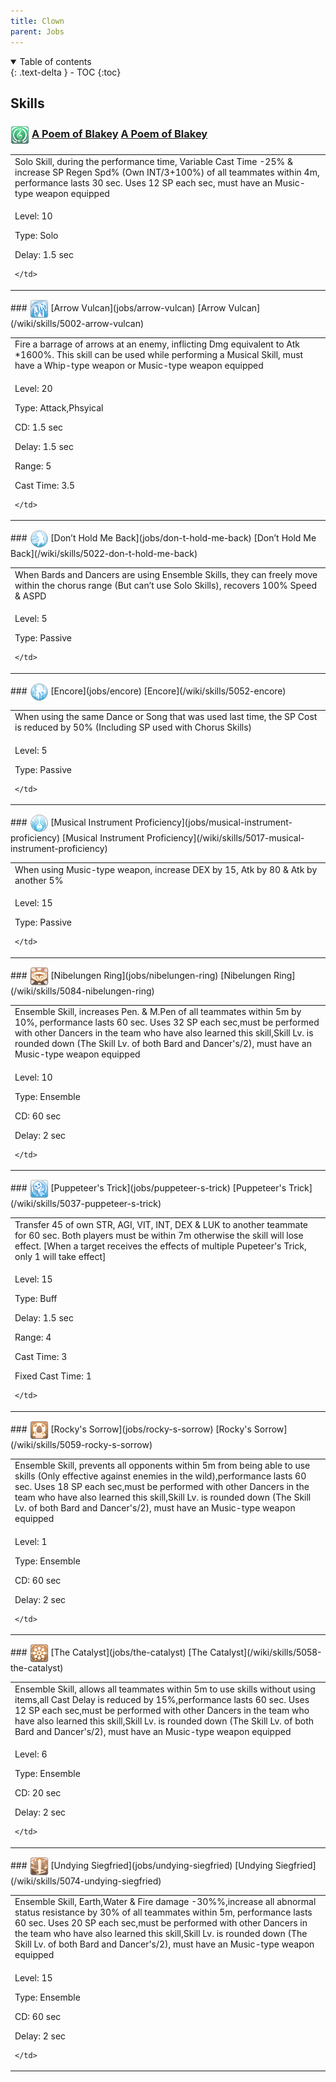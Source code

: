 ```yaml
---
title: Clown 
parent: Jobs
---
```


<details open markdown="block">
<summary>
  Table of contents
</summary>
{: .text-delta }
- TOC
{:toc}
</details>

## Skills

### <img src="/assets/images/skills/skill_1427001.png" width="30" height="30" style="vertical-align: middle"> [A Poem of Blakey](jobs/a-poem-of-blakey) [A Poem of Blakey](/wiki/skills/5047-a-poem-of-blakey)
<table>
<tbody>
  <tr>
    <td>Solo Skill, during the performance time, Variable Cast Time -25% & increase SP Regen Spd% (Own INT/3+100%) of all teammates within 4m, performance lasts 30 sec. Uses 12 SP each sec, must have an Music-type weapon equipped</td>
  </tr>
  <tr>
    <td>
              <p class="label label-yellow fs-1">Level: 10</p>
              <p class="label label-yellow fs-1">Type: Solo</p>
              <p class="label label-yellow fs-1">Delay: 1.5 sec</p>
      
    </td>
  </tr>
</tbody>
</table>
### <img src="/assets/images/skills/skill_1373001.png" width="30" height="30" style="vertical-align: middle"> [Arrow Vulcan](jobs/arrow-vulcan) [Arrow Vulcan](/wiki/skills/5002-arrow-vulcan)
<table>
<tbody>
  <tr>
    <td>Fire a barrage of arrows at an enemy, inflicting Dmg equivalent to Atk *1600%. This skill can be used while performing a Musical Skill, must have a Whip-type weapon or Music-type weapon equipped</td>
  </tr>
  <tr>
    <td>
              <p class="label label-yellow fs-1">Level: 20</p>
              <p class="label label-yellow fs-1">Type: Attack,Phsyical</p>
              <p class="label label-yellow fs-1">CD: 1.5 sec</p>
              <p class="label label-yellow fs-1">Delay: 1.5 sec</p>
              <p class="label label-yellow fs-1">Range: 5</p>
              <p class="label label-yellow fs-1">Cast Time: 3.5</p>
      
    </td>
  </tr>
</tbody>
</table>
### <img src="/assets/images/skills/skill_1375001.png" width="30" height="30" style="vertical-align: middle"> [Don’t Hold Me Back](jobs/don-t-hold-me-back) [Don’t Hold Me Back](/wiki/skills/5022-don-t-hold-me-back)
<table>
<tbody>
  <tr>
    <td>When Bards and Dancers are using Ensemble Skills, they can freely move within the chorus range (But can’t use Solo Skills), recovers 100% Speed & ASPD</td>
  </tr>
  <tr>
    <td>
              <p class="label label-yellow fs-1">Level: 5</p>
              <p class="label label-yellow fs-1">Type: Passive</p>
      
    </td>
  </tr>
</tbody>
</table>
### <img src="/assets/images/skills/skill_1377001.png" width="30" height="30" style="vertical-align: middle"> [Encore](jobs/encore) [Encore](/wiki/skills/5052-encore)
<table>
<tbody>
  <tr>
    <td>When using the same Dance or Song that was used last time, the SP Cost is reduced by 50% (Including SP used with Chorus Skills)</td>
  </tr>
  <tr>
    <td>
              <p class="label label-yellow fs-1">Level: 5</p>
              <p class="label label-yellow fs-1">Type: Passive</p>
      
    </td>
  </tr>
</tbody>
</table>
### <img src="/assets/images/skills/skill_1424001.png" width="30" height="30" style="vertical-align: middle"> [Musical Instrument Proficiency](jobs/musical-instrument-proficiency) [Musical Instrument Proficiency](/wiki/skills/5017-musical-instrument-proficiency)
<table>
<tbody>
  <tr>
    <td>When using Music-type weapon, increase DEX by 15, Atk by 80 & Atk by another 5%</td>
  </tr>
  <tr>
    <td>
              <p class="label label-yellow fs-1">Level: 15</p>
              <p class="label label-yellow fs-1">Type: Passive</p>
      
    </td>
  </tr>
</tbody>
</table>
### <img src="/assets/images/skills/skill_1382001.png" width="30" height="30" style="vertical-align: middle"> [Nibelungen Ring](jobs/nibelungen-ring) [Nibelungen Ring](/wiki/skills/5084-nibelungen-ring)
<table>
<tbody>
  <tr>
    <td>Ensemble Skill, increases Pen. & M.Pen of all teammates within 5m by 10%, performance lasts 60 sec. Uses 32 SP each sec,must be performed with other Dancers in the team who have also learned this skill,Skill Lv. is rounded down (The Skill Lv. of both Bard and Dancer's/2), must have an Music-type weapon equipped</td>
  </tr>
  <tr>
    <td>
              <p class="label label-yellow fs-1">Level: 10</p>
              <p class="label label-yellow fs-1">Type: Ensemble</p>
              <p class="label label-yellow fs-1">CD: 60 sec</p>
              <p class="label label-yellow fs-1">Delay: 2 sec</p>
      
    </td>
  </tr>
</tbody>
</table>
### <img src="/assets/images/skills/skill_1376001.png" width="30" height="30" style="vertical-align: middle"> [Puppeteer's Trick](jobs/puppeteer-s-trick) [Puppeteer's Trick](/wiki/skills/5037-puppeteer-s-trick)
<table>
<tbody>
  <tr>
    <td>Transfer 45 of own STR, AGI, VIT, INT, DEX & LUK to another teammate for 60 sec. Both players must be within 7m otherwise the skill will lose effect. [When a target receives the effects of multiple Pupeteer's Trick, only 1 will take effect]</td>
  </tr>
  <tr>
    <td>
              <p class="label label-yellow fs-1">Level: 15</p>
              <p class="label label-yellow fs-1">Type: Buff</p>
              <p class="label label-yellow fs-1">Delay: 1.5 sec</p>
              <p class="label label-yellow fs-1">Range: 4</p>
              <p class="label label-yellow fs-1">Cast Time: 3</p>
              <p class="label label-yellow fs-1">Fixed Cast Time: 1</p>
      
    </td>
  </tr>
</tbody>
</table>
### <img src="/assets/images/skills/skill_1380001.png" width="30" height="30" style="vertical-align: middle"> [Rocky's Sorrow](jobs/rocky-s-sorrow) [Rocky's Sorrow](/wiki/skills/5059-rocky-s-sorrow)
<table>
<tbody>
  <tr>
    <td>Ensemble Skill, prevents all opponents within 5m from being able to use skills (Only effective against enemies in the wild),performance lasts 60 sec. Uses 18 SP each sec,must be performed with other Dancers in the team who have also learned this skill,Skill Lv. is rounded down (The Skill Lv. of both Bard and Dancer's/2), must have an Music-type weapon equipped</td>
  </tr>
  <tr>
    <td>
              <p class="label label-yellow fs-1">Level: 1</p>
              <p class="label label-yellow fs-1">Type: Ensemble</p>
              <p class="label label-yellow fs-1">CD: 60 sec</p>
              <p class="label label-yellow fs-1">Delay: 2 sec</p>
      
    </td>
  </tr>
</tbody>
</table>
### <img src="/assets/images/skills/skill_1379001.png" width="30" height="30" style="vertical-align: middle"> [The Catalyst](jobs/the-catalyst) [The Catalyst](/wiki/skills/5058-the-catalyst)
<table>
<tbody>
  <tr>
    <td>Ensemble Skill, allows all teammates within 5m to use skills without using items,all Cast Delay is reduced by 15%,performance lasts 60 sec. Uses 12 SP each sec,must be performed with other Dancers in the team who have also learned this skill,Skill Lv. is rounded down (The Skill Lv. of both Bard and Dancer's/2), must have an Music-type weapon equipped</td>
  </tr>
  <tr>
    <td>
              <p class="label label-yellow fs-1">Level: 6</p>
              <p class="label label-yellow fs-1">Type: Ensemble</p>
              <p class="label label-yellow fs-1">CD: 20 sec</p>
              <p class="label label-yellow fs-1">Delay: 2 sec</p>
      
    </td>
  </tr>
</tbody>
</table>
### <img src="/assets/images/skills/skill_1381001.png" width="30" height="30" style="vertical-align: middle"> [Undying Siegfried](jobs/undying-siegfried) [Undying Siegfried](/wiki/skills/5074-undying-siegfried)
<table>
<tbody>
  <tr>
    <td>Ensemble Skill, Earth,Water & Fire damage -30%%,increase all abnormal status resistance by 30% of all teammates within 5m, performance lasts 60 sec. Uses 20 SP each sec,must be performed with other Dancers in the team who have also learned this skill,Skill Lv. is rounded down (The Skill Lv. of both Bard and Dancer's/2), must have an Music-type weapon equipped</td>
  </tr>
  <tr>
    <td>
              <p class="label label-yellow fs-1">Level: 15</p>
              <p class="label label-yellow fs-1">Type: Ensemble</p>
              <p class="label label-yellow fs-1">CD: 60 sec</p>
              <p class="label label-yellow fs-1">Delay: 2 sec</p>
      
    </td>
  </tr>
</tbody>
</table>

